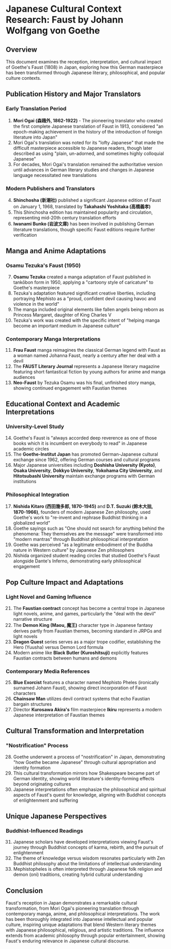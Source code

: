 # Japanese Cultural Context Research: Faust by Johann Wolfgang von Goethe

## Overview
This document examines the reception, interpretation, and cultural impact of Goethe's Faust (1808) in Japan, exploring how this German masterpiece has been transformed through Japanese literary, philosophical, and popular culture contexts.

## Publication History and Major Translators

### Early Translation Period
1. **Mori Ogai (森鴎外, 1862-1922)** - The pioneering translator who created the first complete Japanese translation of Faust in 1913, considered "an epoch-making achievement in the history of the introduction of foreign literature into Japan"
2. Mori Ogai's translation was noted for its "lofty Japanese" that made the difficult masterpiece accessible to Japanese readers, though later described as using "plain, un-adorned, and sometimes highly colloquial Japanese"
3. For decades, Mori Ogai's translation remained the authoritative version until advances in German literary studies and changes in Japanese language necessitated new translations

### Modern Publishers and Translators
4. **Shinchosha (新潮社)** published a significant Japanese edition of Faust on January 1, 1968, translated by **Takahashi Yoshitaka (高橋義孝)**
5. This Shinchosha edition has maintained popularity and circulation, representing mid-20th century translation efforts
6. **Iwanami Bunko (岩波文庫)** has been involved in publishing German literature translations, though specific Faust editions require further verification

## Manga and Anime Adaptations

### Osamu Tezuka's Faust (1950)
7. **Osamu Tezuka** created a manga adaptation of Faust published in tankōbon form in 1950, applying a "cartoony style of caricature" to Goethe's masterpiece
8. Tezuka's adaptation featured significant creative liberties, including portraying Mephisto as a "proud, confident devil causing havoc and violence in the world"
9. The manga included original elements like fallen angels being reborn as Princess Margaret, daughter of King Charles V
10. Tezuka's work was created with the specific intent of "helping manga become an important medium in Japanese culture"

### Contemporary Manga Interpretations
11. **Frau Faust** manga reimagines the classical German legend with Faust as a woman named Johanna Faust, nearly a century after her deal with a devil
12. The **FAUST Literary Journal** represents a Japanese literary magazine featuring short fantastical fiction by young authors for anime and manga audiences
13. **Neo-Faust** by Tezuka Osamu was his final, unfinished story manga, showing continued engagement with Faustian themes

## Educational Context and Academic Interpretations

### University-Level Study
14. Goethe's Faust is "always accorded deep reverence as one of those books which it is incumbent on everybody to read" in Japanese academic circles
15. The **Goethe-Institut Japan** has promoted German-Japanese cultural exchange since 1962, offering German courses and cultural programs
16. Major Japanese universities including **Doshisha University (Kyoto)**, **Osaka University**, **Dokkyo University**, **Yokohama City University**, and **Hitotsubashi University** maintain exchange programs with German institutions

### Philosophical Integration
17. **Nishida Kitaro (西田幾多郎, 1870-1945)** and **D.T. Suzuki (鈴木大拙, 1870-1966)**, founders of modern Japanese Zen philosophy, used Goethe's work to "re-invent and rephrase Buddhist thinking in a globalized world"
18. Goethe sayings such as "One should not search for anything behind the phenomena: They themselves are the message" were transformed into "modern mantras" through Buddhist philosophical interpretation
19. Goethe was perceived "as a legitimate embodiment of the Buddha nature in Western culture" by Japanese Zen philosophers
20. Nishida organized student reading circles that studied Goethe's Faust alongside Dante's Inferno, demonstrating early philosophical engagement

## Pop Culture Impact and Adaptations

### Light Novel and Gaming Influence
21. The **Faustian contract** concept has become a central trope in Japanese light novels, anime, and games, particularly the "deal with the devil" narrative structure
22. The **Demon King (Maou, 魔王)** character type in Japanese fantasy derives partly from Faustian themes, becoming standard in JRPGs and light novels
23. **Dragon Quest** series serves as a major trope codifier, establishing the Hero (Yuusha) versus Demon Lord formula
24. Modern anime like **Black Butler (Kuroshitsuji)** explicitly features Faustian contracts between humans and demons

### Contemporary Media References
25. **Blue Exorcist** features a character named Mephisto Pheles (ironically surnamed Johann Faust), showing direct incorporation of Faust characters
26. **Chainsaw Man** utilizes devil contract systems that echo Faustian bargain structures
27. Director **Kurosawa Akira's** film masterpiece **Ikiru** represents a modern Japanese interpretation of Faustian themes

## Cultural Transformation and Interpretation

### "Nostrification" Process
28. Goethe underwent a process of "nostrification" in Japan, demonstrating "how Goethe became Japanese" through cultural appropriation and identity formation
29. This cultural transformation mirrors how Shakespeare became part of German identity, showing world literature's identity-forming effects beyond originating cultures
30. Japanese interpretations often emphasize the philosophical and spiritual aspects of Faust's quest for knowledge, aligning with Buddhist concepts of enlightenment and suffering

## Unique Japanese Perspectives

### Buddhist-Influenced Readings
31. Japanese scholars have developed interpretations viewing Faust's journey through Buddhist concepts of karma, rebirth, and the pursuit of enlightenment
32. The theme of knowledge versus wisdom resonates particularly with Zen Buddhist philosophy about the limitations of intellectual understanding
33. Mephistopheles is often interpreted through Japanese folk religion and demon (oni) traditions, creating hybrid cultural understanding

## Conclusion
Faust's reception in Japan demonstrates a remarkable cultural transformation, from Mori Ogai's pioneering translation through contemporary manga, anime, and philosophical interpretations. The work has been thoroughly integrated into Japanese intellectual and popular culture, inspiring unique adaptations that blend Western literary themes with Japanese philosophical, religious, and artistic traditions. The influence extends from academic philosophy through popular entertainment, showing Faust's enduring relevance in Japanese cultural discourse.